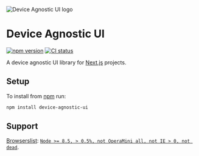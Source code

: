 ![Device Agnostic UI logo](https://cdn.jsdelivr.net/gh/jaydenseric/device-agnostic-ui/device-agnostic-ui-logo.svg)

# Device Agnostic UI

[![npm version](https://badgen.net/npm/v/device-agnostic-ui)](https://npm.im/device-agnostic-ui) [![CI status](https://github.com/jaydenseric/device-agnostic-ui/workflows/CI/badge.svg)](https://github.com/jaydenseric/device-agnostic-ui/actions)

A device agnostic UI library for [Next.js](https://nextjs.org) projects.

## Setup

To install from [npm](https://npmjs.com) run:

```sh
npm install device-agnostic-ui
```

## Support

[Browserslist](https://github.com/browserslist/browserslist): [`Node >= 8.5, > 0.5%, not OperaMini all, not IE > 0, not dead`](https://browserl.ist/?q=Node+%3E%3D+8.5%2C+%3E+0.5%25%2C+not+OperaMini+all%2C+not+IE+%3E+0%2C+not+dead).

